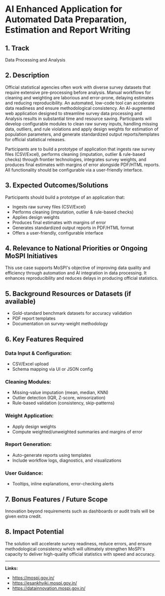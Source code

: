 # AI Enhanced Application for Automated Data Preparation, Estimation and Report Writing

## 1. Track
Data Processing and Analysis

## 2. Description

Official statistical agencies often work with diverse survey datasets that require extensive pre-processing before analysis. Manual workflows for cleaning and weighting are laborious and error-prone, delaying estimates and reducing reproducibility. An automated, low-code tool can accelerate data readiness and ensure methodological consistency. An AI-augmented web application designed to streamline survey data processing and Analysis results in substantial time and resource saving. Participants will develop configurable modules to clean raw survey inputs, handling missing data, outliers, and rule violations and apply design weights for estimation of population parameters, and generate standardized output reports/templates for official statistical releases.

Participants are to build a prototype of application that ingests raw survey files (CSV/Excel), performs cleaning (imputation, outlier & rule-based checks) through frontier technologies, integrates survey weights, and produces final estimates with margins of error alongside PDF/HTML reports. All functionality should be configurable via a user-friendly interface.

## 3. Expected Outcomes/Solutions

Participants should build a prototype of an application that:
- Ingests raw survey files (CSV/Excel)
- Performs cleaning (imputation, outlier & rule-based checks)
- Applies design weights
- Produces final estimates with margins of error
- Generates standardized output reports in PDF/HTML format
- Offers a user-friendly, configurable interface

## 4. Relevance to National Priorities or Ongoing MoSPI Initiatives

This use case supports MoSPI's objective of improving data quality and efficiency through automation and AI integration in data processing. It enhances reproducibility and reduces delays in producing official statistics.

## 5. Background Resources or Datasets (if available)

- Gold-standard benchmark datasets for accuracy validation
- PDF report templates
- Documentation on survey-weight methodology

## 6. Key Features Required

### Data Input & Configuration:
- CSV/Excel upload
- Schema mapping via UI or JSON config

### Cleaning Modules:
- Missing-value imputation (mean, median, KNN)
- Outlier detection (IQR, Z-score, winsorization)
- Rule-based validation (consistency, skip-patterns)

### Weight Application:
- Apply design weights
- Compute weighted/unweighted summaries and margins of error

### Report Generation:
- Auto-generate reports using templates
- Include workflow logs, diagnostics, and visualizations

### User Guidance:
- Tooltips, inline explanations, error-checking alerts

## 7. Bonus Features / Future Scope

Innovation beyond requirements such as dashboards or audit trails will be given extra credit.

## 8. Impact Potential

The solution will accelerate survey readiness, reduce errors, and ensure methodological consistency which will ultimately strengthen MoSPI's capacity to deliver high-quality official statistics with speed and accuracy.

---

**Links:**
- https://mospi.gov.in/
- https://esankhyiki.mospi.gov.in/
- https://datainnovation.mospi.gov.in/
